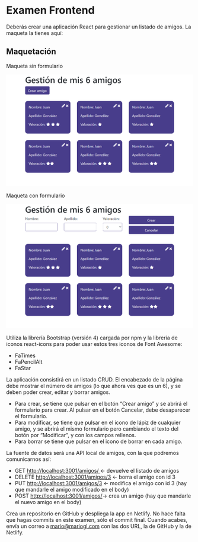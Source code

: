 # Examen Frontend

Deberás crear una aplicación React para gestionar un listado de amigos. La maqueta la tienes aquí:

## Maquetación

Maqueta sin formulario

![Amigos2](public/amigos2.png)

Maqueta con formulario

![Amigos1](public/amigos1.png)

Utiliza la librería Bootstrap (versión 4) cargada por npm y la librería de iconos react-icons para poder usar estos tres iconos de Font Awesome:
- FaTimes
- FaPencilAlt
- FaStar

La aplicación consistirá en un listado CRUD. El encabezado de la página debe mostrar el número de amigos (lo que ahora ves que es un 6), y se deben poder crear, editar y borrar amigos.

- Para crear, se tiene que pulsar en el botón “Crear amigo” y se abrirá el formulario para crear. Al pulsar en el botón Cancelar, debe desaparecer el formulario.
- Para modificar, se tiene que pulsar en el icono de lápiz de cualquier amigo, y se abrirá el mismo formulario pero cambiando el texto del botón por “Modificar”, y con los campos rellenos.
- Para borrar se tiene que pulsar en el icono de borrar en cada amigo.

La fuente de datos será una API local de amigos, con la que podremos comunicarnos así:

- GET [http://localhost:3001/amigos/ ](http://localhost:3001/amigos/)  <- devuelve el listado de amigos
- DELETE [http://localhost:3001/amigos/3](http://localhost:3001/amigos/3) <- borra el amigo con id 3
- PUT [http://localhost:3001/amigos/3](http://localhost:3001/amigos/3) <- modifica el amigo con id 3 (hay que mandarle el amigo modificado en el body)
- POST [http://localhost:3001/amigos/](http://localhost:3001/amigos/ )-> crea un amigo (hay que mandarle el nuevo amigo en el body)

Crea un repositorio en GitHub y despliega la app en Netlify. No hace falta que hagas commits en este examen, sólo el commit final. Cuando acabes, envía un correo a [mario@mariogl.com](mario@mariogl.com) con las dos URL, la de GitHub y la de Netlify.
